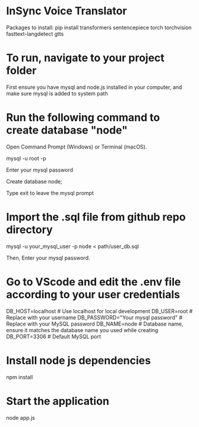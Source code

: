 # InSync Voice Translator

Packages to install:
pip install transformers
sentencepiece
torch torchvision
fasttext-langdetect
gtts

# To run, navigate to your project folder

First ensure you have mysql and node.js installed in your computer, and make sure mysql is added to system path

# Run the following command to create database "node"

Open Command Prompt (Windows) or Terminal (macOS).

mysql -u root -p

Enter your mysql password

Create database node;

Type exit to leave the mysql prompt

# Import the .sql file from github repo directory
mysql -u your_mysql_user -p node < path/user_db.sql

Then, Enter your mysql password.  

# Go to VScode and edit the .env file according to your user credentials
DB_HOST=localhost           # Use localhost for local development
DB_USER=root                 # Replace with your username
DB_PASSWORD="Your mysql password"   # Replace with your MySQL password
DB_NAME=node                # Database name, ensure it matches the database name you used while creating
DB_PORT=3306                # Default MySQL port

# Install node js dependencies
npm install          
# Start the application      
node app.js                
